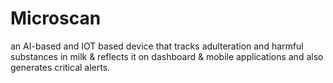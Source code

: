 # Microscan
an AI-based and IOT based device that tracks adulteration and harmful substances in milk &amp; reflects it on dashboard &amp; mobile applications and also generates critical alerts. 

